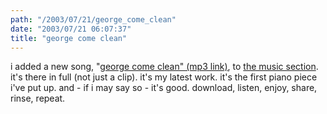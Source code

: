 ```yaml
---
path: "/2003/07/21/george_come_clean" 
date: "2003/07/21 06:07:37" 
title: "george come clean" 
---
```

<p>i added a new song, "<a href="http://music.randomchaos.com/mp3s/scott_reynen/george_come_clean.mp3">george come clean" (mp3 link)</a>, to <a href="http://music.randomchaos.com/">the music section</a>. it's there in full (not just a clip). it's my latest work. it's the first piano piece i've put up. and - if i may say so - it's good. download, listen, enjoy, share, rinse, repeat.</p>